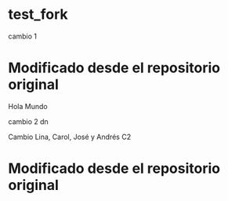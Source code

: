 # test_fork

cambio 1


# Modificado desde el repositorio original

Hola Mundo 


cambio 2 dn


Cambio Lina, Carol, José y Andrés
C2

# Modificado desde el repositorio original



